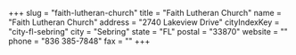 +++
slug = "faith-lutheran-church"
title = "Faith Lutheran Church"
name = "Faith Lutheran Church"
address = "2740 Lakeview Drive"
cityIndexKey = "city-fl-sebring"
city = "Sebring"
state = "FL"
postal = "33870"
website = ""
phone = "836 385-7848"
fax = ""
+++
